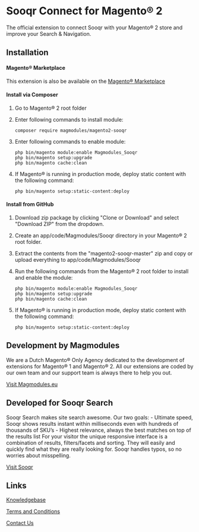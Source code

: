 # Sooqr Connect for Magento® 2

The official extension to connect Sooqr with your Magento® 2 store and improve your Search & Navigation.

## Installation

#### Magento® Marketplace

This extension is also be available on the [Magento® Marketplace](https://marketplace.magento.com/magmodules-magento2-sooqr.html)

#### Install via Composer

1. Go to Magento® 2 root folder

2. Enter following commands to install module:

   ```
   composer require magmodules/magento2-sooqr
   ``` 

3. Enter following commands to enable module:

   ```
   php bin/magento module:enable Magmodules_Sooqr
   php bin/magento setup:upgrade
   php bin/magento cache:clean
   ```

4. If Magento® is running in production mode, deploy static content with the following command: 

   ```
   php bin/magento setup:static-content:deploy
   ```

#### Install from GitHub

1. Download zip package by clicking "Clone or Download" and select "Download ZIP" from the dropdown.

2. Create an app/code/Magmodules/Sooqr directory in your Magento® 2 root folder.

3. Extract the contents from the "magento2-sooqr-master" zip and copy or upload everything to app/code/Magmodules/Sooqr

4. Run the following commands from the Magento® 2 root folder to install and enable the module:

   ```
   php bin/magento module:enable Magmodules_Sooqr
   php bin/magento setup:upgrade
   php bin/magento cache:clean
   ```

5. If Magento® is running in production mode, deploy static content with the following command: 

   ```
   php bin/magento setup:static-content:deploy
   ```
   
## Development by Magmodules

We are a Dutch Magento® Only Agency dedicated to the development of extensions for Magento® 1 and Magento® 2. All our extensions are coded by our own team and our support team is always there to help you out. 

[Visit Magmodules.eu](https://www.magmodules.eu/)

## Developed for Sooqr Search

Sooqr Search makes site search awesome. Our two goals: - Ultimate speed, Sooqr shows results instant within milliseconds even with hundreds of thousands of SKU’s - Highest relevance, always the best matches on top of the results list For your visitor the unique responsive interface is a combination of results, filters/facets and sorting. They will easily and quickly find what they are really looking for. Sooqr handles typos, so no worries about misspelling.

[Visit Sooqr](https://www.sooqr.com/)

## Links

[Knowledgebase](https://www.magmodules.eu/help/magento2-sooqr)

[Terms and Conditions](https://www.magmodules.eu/terms.html)

[Contact Us](https://www.magmodules.eu/contact-us.html)
